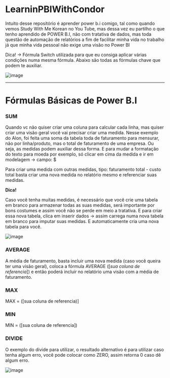 # LearninPBIWithCondor
Intuito desse repositório é aprender power b.i comigo, tal como quando vemos Study With Me Korean no You Tube, mas dessa vez eu partilho o que tenho aprendido de POWER B.I, não com tratativa de dados, mas toda questão de automação de relatórios a fim de facilitar minha vida no trabalho já que minha vida pessoal não exige uma visão no Power BI

Dica! → Fórmula Switch utilizada para que eu consiga aplicar várias condições numa mesma fórmula. Abaixo são todas as fórmulas chave que podem te auxiliar.

![image](https://github.com/cecicondor/LearninPBIWithCondor/assets/101957373/fe7d756f-67f6-410a-98c4-20208051184a)


---

# Fórmulas Básicas de Power B.I

### SUM

Quando vc não quiser criar uma coluna para calcular cada linha, mas quiser criar uma visão geral você vai precisar criar uma medida. Nesse exemplo do Alon, foi feita uma soma da tabela toda de faturamento para mensurar, não por linha/produto, mas o total de faturamento de uma empresa. Ou seja, as medidas podem auxiliar dessa forma. E para mudar a formatação do texto para moeda por exemplo, só clicar em cima da medida e ir em modelagem → campo: $

Para criar uma medida com outras medidas, tipo: faturamento total - custo total basta criar uma nova medida no relatório mesmo e referenciar suas medidas.

**Dica!**

Caso você tenha muitas medidas, é necessário que você crie uma tabela em branco para armazenar todas as suas medidas, será importante por bons costumes e assim você não se perde em meio a tratativa. E para criar essa nova tabela, clica em inserir dados → assim carrega numa nova tabela em branco para imputar suas medidas. E automaticamente cria uma nova tabela para você.

![image](https://github.com/cecicondor/LearninPBIWithCondor/assets/101957373/ee114135-9821-46a6-a48c-cb062e371a10)


### AVERAGE

A média de faturamento, basta incluir uma nova medida (caso você queira ter uma visão geral), coloca a fórmula AVERAGE ([*sua coluna de referencia*]) e então poderá incluir no relatório uma visão com a média de faturamento. 

### MAX

MAX = ([sua coluna de referencia)]

### MIN

MIN = ([sua coluna de referencia])

### DIVIDE

O exemplo do divide para utilizar, o resultado alternativo é para utilizar caso tenha algum erro, você pode colocar como ZERO, assim retorna 0 caso dê algum erro.

![image](https://github.com/cecicondor/LearninPBIWithCondor/assets/101957373/dbf6d057-8696-475e-b86b-3e968bd5bb28)

